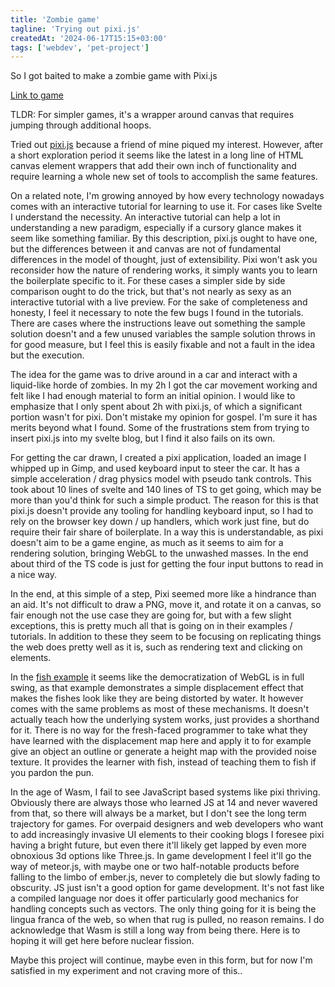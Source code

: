 ```yaml
---
title: 'Zombie game'
tagline: 'Trying out pixi.js'
createdAt: '2024-06-17T15:15+03:00'
tags: ['webdev', 'pet-project']
---
```


So I got baited to make a zombie game with Pixi.js

[Link to game](/zombie-game)

TLDR: For simpler games, it's a wrapper around canvas that requires jumping
through additional hoops.

Tried out [pixi.js](https://pixijs.com) because a friend of mine piqued my
interest. However, after a short exploration period it seems like the latest in
a long line of HTML canvas element wrappers that add their own inch of
functionality and require learning a whole new set of tools to accomplish the
same features.

On a related note, I'm growing annoyed by how every technology nowadays comes
with an interactive tutorial for learning to use it. For cases like Svelte I
understand the necessity. An interactive tutorial can help a lot in
understanding a new paradigm, especially if a cursory glance makes it seem like
something familiar. By this description, pixi.js ought to have one, but the
differences between it and canvas are not of fundamental differences in the
model of thought, just of extensibility. Pixi won't ask you reconsider how the
nature of rendering works, it simply wants you to learn the boilerplate
specific to it. For these cases a simpler side by side comparison ought to do
the trick, but that's not nearly as sexy as an interactive tutorial with a live
preview. For the sake of completeness and honesty, I feel it necessary to note
the few bugs I found in the tutorials. There are cases where the instructions
leave out something the sample solution doesn't and a few unused variables the
sample solution throws in for good measure, but I feel this is easily fixable
and not a fault in the idea but the execution.

The idea for the game was to drive around in a car and interact with a
liquid-like horde of zombies. In my 2h I got the car movement working and felt
like I had enough material to form an initial opinion. I would like to
emphasize that I only spent about 2h with pixi.js, of which a significant
portion wasn't for pixi. Don't mistake my opinion for gospel. I'm sure it has
merits beyond what I found. Some of the frustrations stem from trying to insert
pixi.js into my svelte blog, but I find it also fails on its own.

For getting the car drawn, I created a pixi application, loaded an image I
whipped up in Gimp, and used keyboard input to steer the car. It has a simple
acceleration / drag physics model with pseudo tank controls. This took about 10
lines of svelte and 140 lines of TS to get going, which may be more than you'd
think for such a simple product. The reason for this is that pixi.js doesn't
provide any tooling for handling keyboard input, so I had to rely on the
browser key down / up handlers, which work just fine, but do require their fair
share of boilerplate. In a way this is understandable, as pixi doesn't aim to
be a game engine, as much as it seems to aim for a rendering solution, bringing
WebGL to the unwashed masses. In the end about third of the TS code is just for
getting the four input buttons to read in a nice way.

In the end, at this simple of a step, Pixi seemed more like a hindrance than
an aid. It's not difficult to draw a PNG, move it, and rotate it on a canvas,
so fair enough not the use case they are going for, but with a few slight
exceptions, this is pretty much all that is going on in their examples /
tutorials. In addition to these they seem to be focusing on replicating things
the web does pretty well as it is, such as rendering text and clicking on
elements.

In the [fish example](https://pixijs.com/8.x/tutorials/fish-pond#6) it seems
like the democratization of WebGL is in full swing, as that example
demonstrates a simple displacement effect that makes the fishes look like they
are being distorted by water. It however comes with the same problems as most
of these mechanisms. It doesn't actually teach how the underlying system works,
just provides a shorthand for it. There is no way for the fresh-faced
programmer to take what they have learned with the displacement map here and
apply it to for example give an object an outline or generate a height map with
the provided noise texture. It provides the learner with fish, instead of
teaching them to fish if you pardon the pun.

In the age of Wasm, I fail to see JavaScript based systems like pixi thriving.
Obviously there are always those who learned JS at 14 and never wavered from
that, so there will always be a market, but I don't see the long term
trajectory for games. For overpaid designers and web developers who want to add
increasingly invasive UI elements to their cooking blogs I foresee pixi having
a bright future, but even there it'll likely get lapped by even more obnoxious
3d options like Three.js. In game development I feel it'll go the way of
meteor.js, with maybe one or two half-notable products before falling to the
limbo of ember.js, never to completely die but slowly fading to obscurity. JS
just isn't a good option for game development. It's not fast like a compiled
language nor does it offer particularly good mechanics for handling concepts
such as vectors. The only thing going for it is being the lingua franca of the
web, so when that rug is pulled, no reason remains. I do acknowledge that Wasm
is still a long way from being there. Here is to hoping it will get here before
nuclear fission.

Maybe this project will continue, maybe even in this form, but for now I'm
satisfied in my experiment and not craving more of this..
